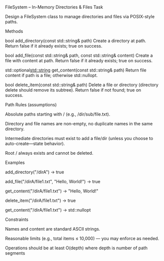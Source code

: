 FileSystem – In-Memory Directories & Files
Task

Design a FileSystem class to manage directories and files via POSIX-style paths.

Methods

bool add_directory(const std::string& path)
Create a directory at path. Return false if it already exists; true on success.

bool add_file(const std::string& path, const std::string& content)
Create a file with content at path. Return false if it already exists; true on success.

std::optional<std::string> get_content(const std::string& path)
Return file content if path is a file; otherwise std::nullopt.

bool delete_item(const std::string& path)
Delete a file or directory (directory delete should remove its subtree). Return false if not found; true on success.

Path Rules (assumptions)

Absolute paths starting with / (e.g., /dir/sub/file.txt).

Directory and file names are non-empty, no duplicate names in the same directory.

Intermediate directories must exist to add a file/dir (unless you choose to auto-create—state behavior).

Root / always exists and cannot be deleted.

Examples

add_directory("/dirA") → true

add_file("/dirA/file1.txt", "Hello, World!") → true

get_content("/dirA/file1.txt") → "Hello, World!"

delete_item("/dirA/file1.txt") → true

get_content("/dirA/file1.txt") → std::nullopt

Constraints

Names and content are standard ASCII strings.

Reasonable limits (e.g., total items ≤ 10,000) — you may enforce as needed.

Operations should be at least O(depth) where depth is number of path segments